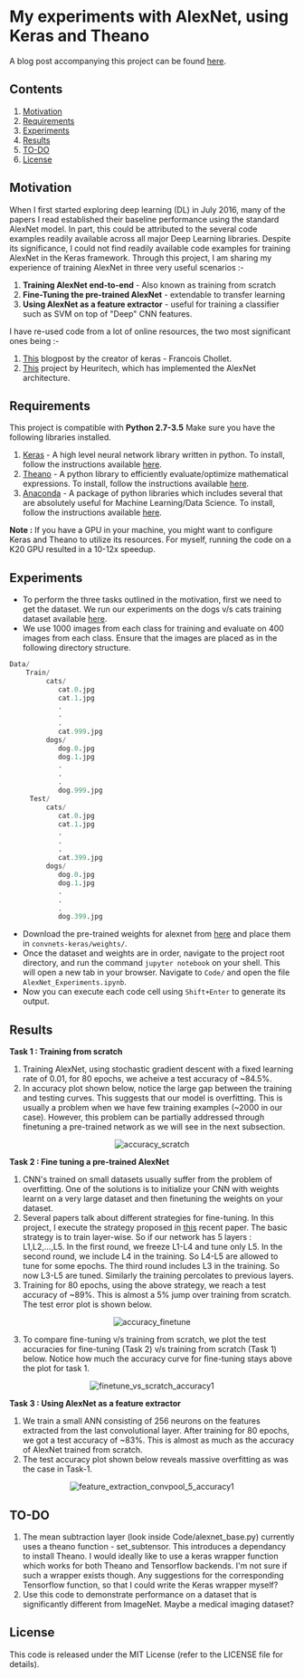 # My experiments with AlexNet, using Keras and Theano
A blog post accompanying this project can be found [here](https://rahulduggal2608.wordpress.com/2017/04/02/alexnet-in-keras/).

## Contents
1. [Motivation](#motivation)
2. [Requirements](#requirements)
3. [Experiments](#experiments)
4. [Results](#results)
5. [TO-DO](#to-do)
8. [License](#license)

## Motivation
When I first started exploring deep learning (DL) in July 2016, many of the papers I read established their baseline performance using the standard AlexNet model. In part, this could be attributed to the several code examples readily available across all major Deep Learning libraries. Despite its significance, I could not find readily available code examples for training AlexNet in the Keras framework. Through this project, I am sharing my experience of training AlexNet in three very useful scenarios :-

1. **Training AlexNet end-to-end** - Also known as training from scratch
2. **Fine-Tuning the pre-trained AlexNet** - extendable to transfer learning
3. **Using AlexNet as a feature extractor** - useful for training a classifier such as SVM on top of "Deep" CNN features.

I have re-used code from a lot of online resources, the two most significant ones being :-
1. [This](https://blog.keras.io/building-powerful-image-classification-models-using-very-little-data.html) blogpost by the creator of keras - Francois Chollet.
2. [This](https://github.com/heuritech/convnets-keras) project by Heuritech, which has implemented the AlexNet architecture.

## Requirements
This project is compatible with **Python 2.7-3.5**
Make sure you have the following libraries installed.
1. [Keras](https://keras.io) - A high level neural network library written in python. To install, follow the instructions available [here](https://keras.io/#installation).
2. [Theano](http://deeplearning.net/software/theano/introduction.html) - A python library to efficiently evaluate/optimize mathematical expressions. To install, follow the instructions available [here](http://deeplearning.net/software/theano/install.html).
3. [Anaconda](https://docs.continuum.io/) - A package of python libraries which includes several that are absolutely useful for Machine Learning/Data Science. To install, follow the instructions available [here](https://docs.continuum.io/anaconda/install). 

**Note :** If you have a GPU in your machine, you might want to configure Keras and Theano to utilize its resources. For myself, running the code on a K20 GPU resulted in a 10-12x speedup.


## Experiments
- To perform the three tasks outlined in the motivation, first we need to get the dataset. We run our experiments on the dogs v/s cats training dataset available [here](https://www.kaggle.com/c/dogs-vs-cats/data).
- We use 1000 images from each class for training and evaluate on 400 images from each class. Ensure that the images are placed as in the following directory structure.
```python
Data/
    Train/
         cats/
            cat.0.jpg
            cat.1.jpg
            .
            .
            .
            cat.999.jpg
         dogs/
            dog.0.jpg
            dog.1.jpg
            .
            .
            .
            dog.999.jpg
     Test/
         cats/
            cat.0.jpg
            cat.1.jpg
            .
            .
            .
            cat.399.jpg
         dogs/
            dog.0.jpg
            dog.1.jpg
            .
            .
            .
            dog.399.jpg
```
- Download the pre-trained weights for alexnet from [here](http://files.heuritech.com/weights/alexnet_weights.h5) and place them in ```convnets-keras/weights/```.
- Once the dataset and weights are in order, navigate to the project root directory, and run the command ```jupyter notebook``` on your shell. This will open a new tab in your browser. Navigate to ```Code/``` and open the file ```AlexNet_Experiments.ipynb```.
- Now you can execute each code cell using ```Shift+Enter``` to generate its output.

## Results
**Task 1 : Training from scratch**
1. Training AlexNet, using stochastic gradient descent with a fixed learning rate of 0.01, for 80 epochs, we acheive a test accuracy of ~84.5%.
2. In accuracy plot shown below, notice the large gap between the training and testing curves. This suggests that our model is overfitting. This is usually a problem when we have few training examples (~2000 in our case). However, this problem can be partially addressed through finetuning a pre-trained network as we will see in the next subsection.
<p align="center">
  <img src="Plots/accuracy_scratch.png" alt="accuracy_scratch"/>
</p>

**Task 2 : Fine tuning a pre-trained AlexNet**
1. CNN's trained on small datasets usually suffer from the problem of overfitting. One of the solutions is to initialize your CNN with weights learnt on a very large dataset and then finetuning the weights on your dataset.  
2. Several papers talk about different strategies for fine-tuning. In this project, I execute the strategy proposed in [this](http://ieeexplore.ieee.org/abstract/document/7426826/) recent paper. The basic strategy is to train layer-wise. So if our network has 5 layers : L1,L2,...,L5. In the first round, we freeze L1-L4 and tune only L5. In the second round, we include L4 in the training. So L4-L5 are allowed to tune for some epochs. The third round includes L3 in the training. So now L3-L5 are tuned. Similarly the training percolates to previous layers. 
2. Training for 80 epochs, using the above strategy, we reach a test accuracy of ~89%. This is almost a 5% jump over training from scratch. The test error plot is shown below.
<p align="center">
  <img src="Plots/accuracy_finetune.png" alt="accuracy_finetune"/>
</p>

3. To compare fine-tuning v/s training from scratch, we plot the test accuracies for fine-tuning (Task 2) v/s training from scratch (Task 1) below. Notice how much the accuracy curve for fine-tuning stays above the plot for task 1.
<p align="center">
  <img src="Plots/finetune_vs_scratch_accuracy1.png" alt="finetune_vs_scratch_accuracy1"/>
</p>

**Task 3 : Using AlexNet as a feature extractor**
1. We train a small ANN consisting of 256 neurons on the features extracted from the last convolutional layer. After training for 80 epochs, we got a test accuracy of ~83%. This is almost as much as the accuracy of AlexNet trained from scratch.
2. The test accuracy plot shown below reveals massive overfitting as was the case in Task-1.
<p align="center">
  <img src="Plots/feature_extraction_convpool_5_accuracy1.png" alt="feature_extraction_convpool_5_accuracy1"/>
</p>

## TO-DO
1. The mean subtraction layer (look inside Code/alexnet_base.py) currently uses a theano function - set_subtensor. This introduces a dependancy to install Theano. I would ideally like to use a keras wrapper function which works for both Theano and Tensorflow backends. I'm not sure if such a wrapper exists though. Any suggestions for the corresponding Tensorflow function, so that I could write the Keras wrapper myself?
2. Use this code to demonstrate performance on a dataset that is significantly different from ImageNet. Maybe a medical imaging dataset?

## License
This code is released under the MIT License (refer to the LICENSE file for details).




